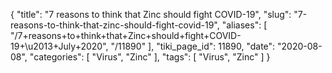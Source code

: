 {
    "title": "7 reasons to think that Zinc should fight COVID-19",
    "slug": "7-reasons-to-think-that-zinc-should-fight-covid-19",
    "aliases": [
        "/7+reasons+to+think+that+Zinc+should+fight+COVID-19+\u2013+July+2020",
        "/11890"
    ],
    "tiki_page_id": 11890,
    "date": "2020-08-08",
    "categories": [
        "Virus",
        "Zinc"
    ],
    "tags": [
        "Virus",
        "Zinc"
    ]
}